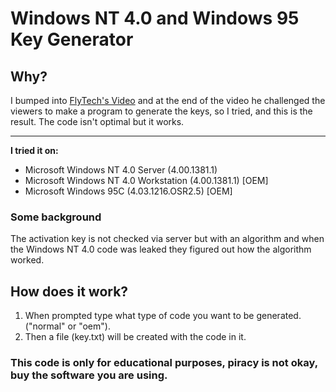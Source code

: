 # Windows NT 4.0 and Windows 95 Key Generator
## Why?
I bumped into [FlyTech's Video](https://youtu.be/3DCEeASKNDk) and at the end of the video he challenged the viewers to make a program to generate the keys, so I tried, and this is the result. The code isn't optimal but it works.

------------

**I tried it on:**
- Microsoft Windows NT 4.0 Server (4.00.1381.1)
- Microsoft Windows NT 4.0 Workstation (4.00.1381.1) [OEM]
- Microsoft Windows 95C (4.03.1216.OSR2.5) [OEM]

### Some background
The activation key is not checked via server but with an algorithm and when the Windows NT 4.0 code was leaked they figured out how the algorithm worked.

## How does it work?
1. When prompted type what type of code you want to be generated. ("normal" or "oem").
2. Then a file (key.txt) will be created with the code in it. 

### This code is only for educational purposes, piracy is not okay, buy the software you are using.
